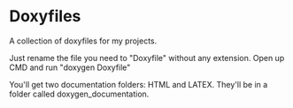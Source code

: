 # Doxyfiles
A collection of doxyfiles for my projects.

Just rename the file you need to "Doxyfile" without any extension. 
Open up CMD and run "doxygen Doxyfile"

You'll get two documentation folders: HTML and LATEX. They'll be in a folder called doxygen_documentation. 
